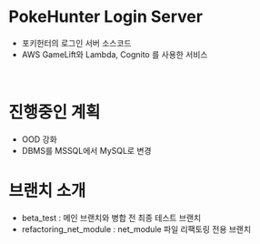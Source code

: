 # PokeHunter Login Server
* 포키헌터의 로그인 서버 소스코드
* AWS GameLift와 Lambda, Cognito 를 사용한 서비스

<br/>

# 진행중인 계획
* OOD 강화
* DBMS를 MSSQL에서 MySQL로 변경

# 브랜치 소개
* beta_test : 메인 브랜치와 병합 전 최종 테스트 브랜치
* refactoring_net_module : net_module 파일 리팩토링 전용 브랜치
